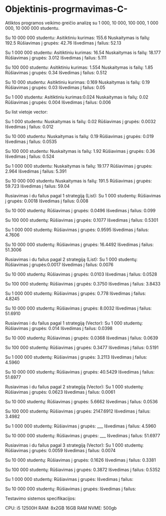# Objektinis-progrmavimas-C-
Atliktos programos veikimo greičio analizę su 1 000, 10 000, 100 000, 1 000 000, 10 000 000 studentu.

Su 10 000 000 studentu:
Asitiktiniu kurimas: 155.6
Nuskaitymas is failų: 192.5
Rūšiavimas į grupės: 42.76
Išvedimas į failus: 52.13

Su 1 000 000 studentu:
Asitiktiniu kurimas: 16.54
Nuskaitymas is failų: 18.177
Rūšiavimas į grupės: 3.012
Išvedimas į failus: 5.111

Su 100 000 studentu:
Asitiktiniu kurimas: 1.554
Nuskaitymas is failų: 1.85
Rūšiavimas į grupės: 0.34
Išvedimas į failus: 0.512

Su 10 000 studentu:
Asitiktiniu kurimas: 0.169
Nuskaitymas is failų: 0.19
Rūšiavimas į grupės: 0.03
Išvedimas į failus: 0.05

Su 1 000 studentu:
Asitiktiniu kurimas:0.024
Nuskaitymas is failų: 0.02
Rūšiavimas į grupės: 0.004
Išvedimas į failus: 0.006



Su list vietoje vector:

Su 1 000 studentu:
Nuskaitymas is failų: 0.02
Rūšiavimas į grupės: 0.0032
Išvedimas į failus: 0.012

Su 10 000 studentu:
Nuskaitymas is failų: 0.19
Rūšiavimas į grupės: 0.019
Išvedimas į failus: 0.0535

Su 100 000 studentu:
Nuskaitymas is failų: 1.92
Rūšiavimas į grupės: 0.36
Išvedimas į failus: 0.524

Su 1 000 000 studentu:
Nuskaitymas is failų: 19.177
Rūšiavimas į grupės: 2.964
Išvedimas į failus: 5.391

Su 10 000 000 studentu
Nuskaitymas is failų: 191.5
Rūšiavimas į grupės: 59.723
Išvedimas į failus: 59.04



Rusiavimas i du failus pagal 1 strategiją (List):
Su 1 000 studentų:
Rūšiavimas į grupės: 0.0018
Išvedimas į failus: 0.008

Su 10 000 studentų:
Rūšiavimas į grupės: 0.0496
Išvedimas į failus: 0.099

Su 100 000 studentų:
Rūšiavimas į grupės: 0.1077
Išvedimas į failus: 0.5301

Su 1 000 000 studentų:
Rūšiavimas į grupės: 0.9595
Išvedimas į failus: 4.7606

Su 10 000 000 studentų:
Rūšiavimas į grupės: 16.4492
Išvedimas į failus: 51.3006



Rusiavimas i du failus pagal 2 strategiją (List):
Su 1 000 studentų:
Rūšiavimas į grupės:0.0017
Išvedimas į failus: 0.0076

Su 10 000 studentų:
Rūšiavimas į grupės: 0.0103
Išvedimas į failus: 0.0528

Su 100 000 studentų:
Rūšiavimas į grupės:  0.3750
Išvedimas į failus: 3.8433

Su 1 000 000 studentų:
Rūšiavimas į grupės: 0.778
Išvedimas į failus: 4.8245

Su 10 000 000 studentų:
Rūšiavimas į grupės: 8.0032
Išvedimas į failus: 51.6910

Rusiavimas i du failus pagal 1 strategiją (Vector):
Su 1 000 studentų:
Rūšiavimas į grupės: 0.014
Išvedimas į failus: 0.0398


Su 10 000 studentų:
Rūšiavimas į grupės: 0.0368
Išvedimas į failus: 0.0639

Su 100 000 studentų:
Rūšiavimas į grupės: 0.3477
Išvedimas į failus: 0.5191

Su 1 000 000 studentų:
Rūšiavimas į grupės: 3.2113
Išvedimas į failus: 4.5960

Su 10 000 000 studentų:
Rūšiavimas į grupės: 40.5429
Išvedimas į failus: 51.6977


Rusiavimas i du failus pagal 2 strategiją (Vector):
Su 1 000 studentų:
Rūšiavimas į grupės: 0.0623
Išvedimas į failus: 0.0061


Su 10 000 studentų:
Rūšiavimas į grupės: 5.6662
Išvedimas į failus: 0.0536

Su 100 000 studentų:
Rūšiavimas į grupės: 2147.6912
Išvedimas į failus: 3.4982

Su 1 000 000 studentų:
Rūšiavimas į grupės: ___
Išvedimas į failus: 4.5960

Su 10 000 000 studentų:
Rūšiavimas į grupės: ___
Išvedimas į failus: 51.6977


Rusiavimas i du failus pagal 3 strategiją (Vector):
Su 1 000 studentų:
Rūšiavimas į grupės: 0.0059
Išvedimas į failus: 0.0074


Su 10 000 studentų:
Rūšiavimas į grupės: 0.1626
Išvedimas į failus: 0.3381

Su 100 000 studentų:
Rūšiavimas į grupės: 0.3872
Išvedimas į failus: 0.5352

Su 1 000 000 studentų:
Rūšiavimas į grupės: 
Išvedimas į failus: 

Su 10 000 000 studentų:
Rūšiavimas į grupės:
Išvedimas į failus: 

Testavimo sistemos specifikacijos:

CPU: i5 12500H
RAM: 8x2GB  16GB RAM 
NVME: 500gb
